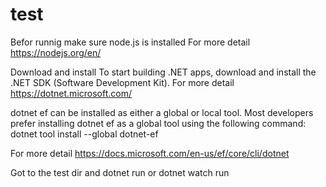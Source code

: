 # test

Befor runnig make sure node.js is installed
For more detail  https://nodejs.org/en/

Download and install
To start building .NET apps, download and install the .NET SDK (Software Development Kit).
For more detail https://dotnet.microsoft.com/

dotnet ef can be installed as either a global or local tool. Most developers prefer installing dotnet ef as a global tool using the following command:
dotnet tool install --global dotnet-ef

For more detail  https://docs.microsoft.com/en-us/ef/core/cli/dotnet

Got to the test dir and 
dotnet run
or 
dotnet watch run

